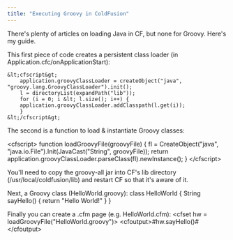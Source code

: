 ```yaml
---
title: "Executing Groovy in ColdFusion"
---
```

<p>There's plenty of articles on loading Java in CF, but none for Groovy. Here's my guide.</p>
<p>This first piece of code creates a persistent class loader (in  Application.cfc/onApplicationStart):</p>

	&lt;cfscript&gt;
		application.groovyClassLoader = createObject("java", "groovy.lang.GroovyClassLoader").init();
		l = directoryList(expandPath("lib"));
		for (i = 0; i &lt; l.size(); i++) {
		application.groovyClassLoader.addClasspath(l.get(i));
		}
	&lt;/cfscript&gt;
<p>The second is a function to load & instantiate Groovy classes:</p>
	&lt;cfscript&gt;
		function loadGroovyFile(groovyFile) {
			fl = CreateObject("java", "java.io.File").Init(JavaCast("String", groovyFile));
			return application.groovyClassLoader.parseClass(fl).newInstance();
		}
	&lt;/cfscript&gt;

You'll need to copy the groovy-all jar into CF's lib directory (/usr/local/coldfusion/lib) and restart CF so that it's aware of it.

Next, a Groovy class (HelloWorld.groovy):
	class HelloWorld {
	    String sayHello() {
	        return "Hello World!"
	    }
	}
<p>Finally you can create a .cfm page (e.g. HelloWorld.cfm):</.>
	&lt;cfset hw = loadGroovyFile("HelloWorld.groovy")&gt;
	&lt;cfoutput&gt;#hw.sayHello()#&lt;/cfoutput&gt;
